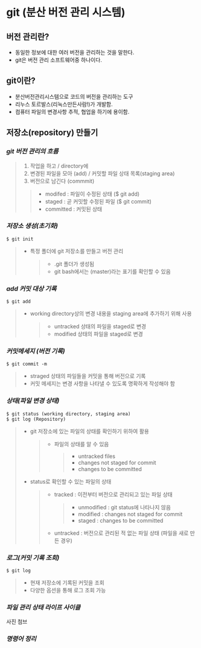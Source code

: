 # git (분산 버전 관리 시스템)

## 버전 관리란?
* 동일한 정보에 대한 여러 버전을 관리하는 것을 말한다.
* git은 버전 관리 소프트웨어중 하나이다.





## git이란?
* 분산버전관리시스템으로 코드의 버전을 관리하는 도구
* 리누스 토르발스(리눅스만든사람!)가 개발함.
* 컴퓨터 파일의 변경사항 추적, 협업을 하기에 용이함.




## 저장소(repository) 만들기

### *git 버전 관리의 흐름*
> 1. 작업을 하고 / directory에
> 2. 변경된 파일을 모아 (add) / 커밋할 파일 상태 목록(staging area)
> 3. 버전으로 남긴다 (commmit) 
>   >* modifed : 파일이 수정된 상태  ($ git add)
>   >* staged : 곧 커밋할 수정된 파일  ($ git commit)
>   >* committed : 커밋된 상태




### *저장소 생성(초기화)*
```
$ git init
```
> * 특정 폴더에 git 저장소를 만들고 버전 관리
>   >* .git 폴더가 생성됨
>   >* git bash에서는 (master)라는 표기를 확인할 수 있음




### *add 커밋 대상 기록*
```
$ git add
```
> * working directory상의 변경 내용을 staging area에 추가하기 위해 사용 
>   >* untracked 상태의 파일을 staged로 변경
>   >* modified 상태의 파일을 staged로 변경


### *커밋메세지 (버전 기록)*
```
$ git commit -m 
```
> * straged 상태의 파일들을 커밋을 통해 버전으로 기록
> * 커밋 메세지는 변경 사항을 나타낼 수 있도록 명확하게 작성해야 함


### *상태(파일 변경 상태)*
```
$ git status (working directory, staging area)
$ git log (Repository)
```
> * git 저장소에 있는 파일의 상태를 확인하기 위하여 활용
>   > * 파일의 상태를 알 수 있음
>   >   > * untracked files
>   >   > * changes not staged for commit
>   >   > * changes to be committed
> * status로 확인할 수 있는 파일의 상태
>   > * tracked : 이전부터 버전으로 관리되고 있는 파일 상태
>   >   > * unmodified : git status에 나타나지 않음
>   >   > * modified : changes not staged for commit
>   >   > * staged : changes to be committed
>   > * untracked : 버전으로 관리된 적 없는 파일 상태 (파일을 새로 만든 경우)


### *로그(커밋 기록 조회)*
```
$ git log
```
> * 현재 저장소에 기록된 커밋을 조회
> * 다양한 옵션을 통해 로그 조회 가능


### *파일 관리 상태 라이프 사이클*

사진 첨브

### *명령어 정리*
